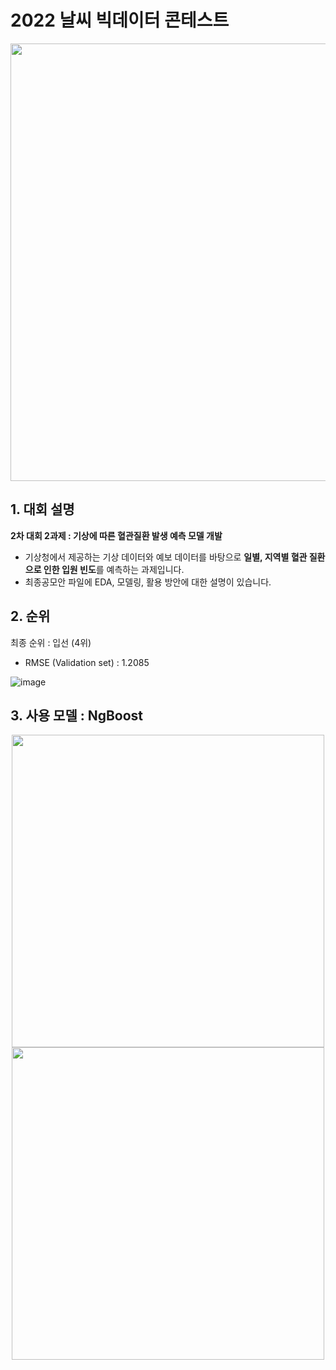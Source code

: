 # 2022 날씨 빅데이터 콘테스트 

<div align = center>

[<img src="https://user-images.githubusercontent.com/73567364/183577166-eedef0dc-822e-4ed1-94be-5c240c958cc9.png" width="700">](https://bd.kma.go.kr/contest/main.do)

</div>
  
## 1. 대회 설명
**2차 대회 2과제 : 기상에 따른 혈관질환 발생 예측 모델 개발**
- 기상청에서 제공하는 기상 데이터와 예보 데이터를 바탕으로 **일별, 지역별 혈관 질환으로 인한 입원 빈도**를 예측하는 과제입니다. 
- 최종공모안 파일에 EDA, 모델링, 활용 방안에 대한 설명이 있습니다. 

## 2. 순위
최종 순위 : 입선 (4위)
- RMSE (Validation set) : 1.2085

![image](https://user-images.githubusercontent.com/73567364/216526818-1f1bddc0-eeb8-4e81-9689-167f2e3647d9.png)

## 3. 사용 모델 : NgBoost

<div align = center>
  
[<img src="https://stanfordmlgroup.github.io/projects/ngboost/img/toy_single.png" width="500">](https://stanfordmlgroup.github.io/projects/ngboost/)
[<img src="https://stanfordmlgroup.github.io/projects/ngboost/img/toy_natural.gif" width="500">](https://stanfordmlgroup.github.io/projects/ngboost/)
  
</div>

